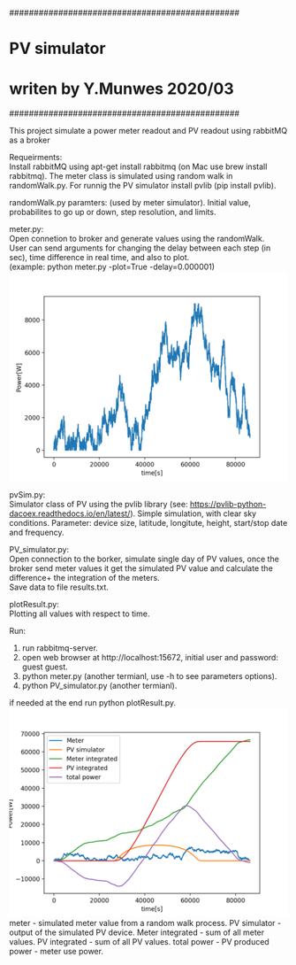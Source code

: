 ###############################################
#	PV simulator		              #
#					      #
#   writen by Y.Munwes 2020/03		      #
###############################################

This project simulate a power meter readout and PV readout
using rabbitMQ as a broker

Requeirments:  
Install rabbitMQ using apt-get install rabbitmq (on Mac use brew install rabbitmq). 
The meter class is simulated using random walk in randomWalk.py. 
For runnig the PV simulator install pvlib (pip install pvlib). 

randomWalk.py paramters: (used by meter simulator). 
Initial value, probabilites to go up or down, step resolution, and limits. 

meter.py:  
Open connetion to broker and generate values using the randomWalk.  
User can send arguments for changing the delay between each step (in sec), time difference in real time, and also to plot.  
(example: python meter.py -plot=True -delay=0.000001)
![example result](meterExample.png)

pvSim.py:  
Simulator class of PV using the pvlib library (see: https://pvlib-python-dacoex.readthedocs.io/en/latest/). 
Simple simulation, with clear sky conditions. 
Parameter: device size, latitude, longitute, height, start/stop date and frequency. 

PV_simulator.py:  
Open connection to the borker, simulate single day of PV values, once the broker send meter values it get the simulated PV value and calculate the difference+ the integration of the meters.  
Save data to file results.txt. 

plotResult.py:  
Plotting all values with respect to time. 

Run:  
1. run rabbitmq-server. 
2. open web browser at http://localhost:15672, initial user and password: guest guest. 
3. python meter.py (another termianl, use -h to see parameters options). 
4. python PV_simulator.py (another termianl). 

if needed at the end run python plotResult.py. 
![example result](ExampleResult.png)
meter - simulated meter value from a random walk process. 
PV simulator - output of the simulated PV device. 
Meter integrated - sum of all meter values. 
PV integrated - sum of all PV values. 
total power - PV produced power - meter use power. 
